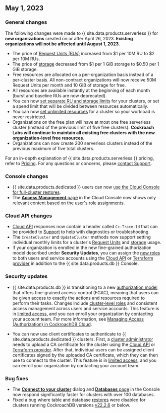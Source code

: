 ## May 1, 2023

<h3> General changes </h3>

The following changes were made to {{ site.data.products.serverless }} for **new organizations** created on or after April 26, 2023. **Existing organizations will not be affected until August 1, 2023**.

- The price of [Request Units (RUs)](../cockroachcloud/plan-your-cluster-serverless.html#request-units) increased from $1 per 10M RU to $2 per 10M RUs.
- The price of [storage](../cockroachcloud/architecture.html#storage) decreased from $1 per 1 GiB storage to $0.50 per 1 GiB storage.
- Free resources are allocated on a per-organization basis instead of a per-cluster basis. All non-contract organizations will now receive 50M Request Units per month and 10 GiB of storage for free.
- All resources are available instantly at the beginning of each month (burst and baseline RUs are now deprecated).
- You can now [set separate RU and storage limits](../cockroachcloud/serverless-cluster-management.html#edit-your-resource-limits) for your clusters, or set a spend limit that will be divided between resources automatically.
- You can now [set unlimited resources](../cockroachcloud/serverless-cluster-management.html#edit-your-resource-limits) for a cluster so your workload is never restricted.
- Organizations on the free plan will have at most one free serverless cluster (instead of the previous limit of five free clusters). **Cockroach Labs will continue to maintain all existing free clusters with the new organization-level free resources**. 
- Organizations can now create 200 serverless clusters instead of the previous maximum of five total clusters.

For an in-depth explanation of {{ site.data.products.serverless }} pricing, refer to [Pricing](https://cockroachlabs.com/pricing). For any questions or concerns, please [contact Support](https://cockroachlabs.com/support).

<h3> Console changes </h3>

- {{ site.data.products.dedicated }} users can now [use the Cloud Console for full-cluster restores](../cockroachcloud/use-managed-service-backups.html?filters=dedicated#restore-a-cluster).
- The [**Access Management** page](../cockroachcloud/managing-access.html) in the Cloud Console now shows only relevant content based on the [user's role assignments](../cockroachcloud/authorization.html#organization-user-roles).

<h3> Cloud API changes </h3>

- [Cloud API](../cockroachcloud/cloud-api.html) responses now contain a header called `Cc-Trace-Id` that can be provided to [Support](https://cockroachlabs.com/support) to help with diagnostics or troubleshooting.
- The `CreateCluster` and `UpdateCluster` methods now support setting individual monthly limits for a cluster's [Request Units](../cockroachcloud/architecture.html#request-unit-ru) and [storage](../cockroachcloud/architecture.html#storage) usage.
- If your organization is enrolled in the new fine-grained authorization model described under **Security Updates**, you can assign the [new roles](../cockroachcloud/authorization.html#organization-user-roles) to both users and service accounts using the [Cloud API](../cockroachcloud/cloud-api.html) or [Terraform provider](../cockroachcloud/provision-a-cluster-with-terraform.html) in addition to the {{ site.data.products.db }} Console. 

<h3> Security updates </h3>

- {{ site.data.products.db }} is transitioning to a new [authorization model](../cockroachcloud/authorization.html#overview-of-the-cockroachdb-cloud-two-level-authorization-model) that offers fine-grained access-control (FGAC), meaning that users can be given access to exactly the actions and resources required to perform their tasks. Changes include [cluster-level roles](../cockroachcloud/authorization.html#organization-user-roles) and consistent access management across users and service accounts. This feature is in [limited access](../{{site.versions["stable"]}}/cockroachdb-feature-availability.html), and you can enroll your organization by contacting your account team. For more information, see [Managing Access (Authorization) in CockroachDB Cloud](../cockroachcloud/managing-access.html).
  
- You can now use client certificates to authenticate to {{ site.data.products.dedicated }} clusters. First, a [cluster administrator](../cockroachcloud/authorization.html#organization-user-roles) needs to upload a CA certificate for the cluster using the [Cloud API](../cockroachcloud/cloud-api.html) or [Terraform provider](../cockroachcloud/provision-a-cluster-with-terraform.html). After that, individual users can be assigned client certificates signed by the uploaded CA certificate, which they can then use to connect to the cluster. This feature is in [limited access](../{{site.versions["stable"]}}/cockroachdb-feature-availability.html), and you can enroll your organization by contacting your account team.

<h3> Bug fixes </h3>

- The [**Connect to your cluster**](../cockroachcloud/connect-to-your-cluster.html) dialog and [**Databases** page](../cockroachcloud/databases-page.html) in the Console now respond significantly faster for clusters with over 100 databases.
- Fixed a bug where table and database [restores](../cockroachcloud/use-managed-service-backups.html) were disabled for clusters running CockroachDB versions [v22.2.6](v22.2.html#v22-2-6) or below.
